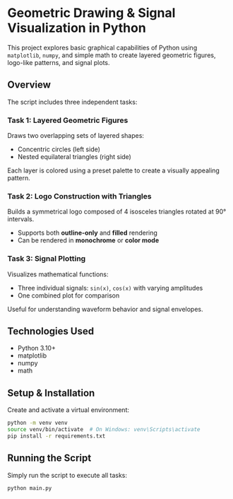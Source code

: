 # Geometric Drawing & Signal Visualization in Python

This project explores basic graphical capabilities of Python using `matplotlib`, `numpy`, and simple math to create layered geometric figures, logo-like patterns, and signal plots.

## Overview

The script includes three independent tasks:

### Task 1: Layered Geometric Figures

Draws two overlapping sets of layered shapes:
- Concentric circles (left side)
- Nested equilateral triangles (right side)

Each layer is colored using a preset palette to create a visually appealing pattern.

### Task 2: Logo Construction with Triangles

Builds a symmetrical logo composed of 4 isosceles triangles rotated at 90° intervals.

- Supports both **outline-only** and **filled** rendering
- Can be rendered in **monochrome** or **color mode**

### Task 3: Signal Plotting

Visualizes mathematical functions:
- Three individual signals: `sin(x)`, `cos(x)` with varying amplitudes
- One combined plot for comparison

Useful for understanding waveform behavior and signal envelopes.

## Technologies Used

- Python 3.10+
- matplotlib
- numpy
- math

## Setup & Installation

Create and activate a virtual environment:

```bash
python -m venv venv
source venv/bin/activate  # On Windows: venv\Scripts\activate
pip install -r requirements.txt
```


## Running the Script

Simply run the script to execute all tasks:

```bash
python main.py
```
